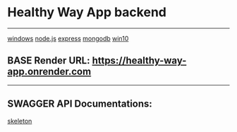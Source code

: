 # **Healthy Way App** backend

---

[windows](./public/icons/windows.png) [node.js](./public/icons/nodejs.png) [express](./public/icons/express.png)
[mongodb](./public/icons/mongodb.png) [win10](./public/icons/windows.svg)

## BASE Render URL: <https://healthy-way-app.onrender.com>

---

## SWAGGER API Documentations:

[skeleton](https://healthy-way-app.onrender.com/api-skeleton)
